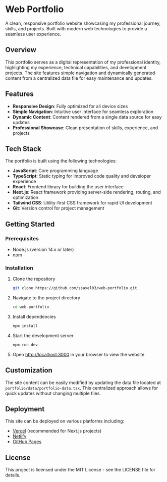 # Web Portfolio

A clean, responsive portfolio website showcasing my professional journey, skills, and projects. Built with modern web technologies to provide a seamless user experience.

## Overview

This portfolio serves as a digital representation of my professional identity, highlighting my experience, technical capabilities, and development projects. The site features simple navigation and dynamically generated content from a centralized data file for easy maintenance and updates.

## Features

- **Responsive Design**: Fully optimized for all device sizes
- **Simple Navigation**: Intuitive user interface for seamless exploration
- **Dynamic Content**: Content rendered from a single data source for easy updates
- **Professional Showcase**: Clean presentation of skills, experience, and projects

## Tech Stack

The portfolio is built using the following technologies:

- **JavaScript**: Core programming language
- **TypeScript**: Static typing for improved code quality and developer experience
- **React**: Frontend library for building the user interface
- **Next.js**: React framework providing server-side rendering, routing, and optimization
- **Tailwind CSS**: Utility-first CSS framework for rapid UI development
- **Git**: Version control for project management

## Getting Started

### Prerequisites

- Node.js (version 14.x or later)
- npm

### Installation

1. Clone the repository
   ```bash
   git clone https://github.com/ssaxel03/web-portfolio.git
   ```

2. Navigate to the project directory
   ```bash
   cd web-portfolio
   ```

3. Install dependencies
   ```bash
   npm install
   ```

4. Start the development server
   ```bash
   npm run dev
   ```

5. Open [http://localhost:3000](http://localhost:3000) in your browser to view the website

## Customization

The site content can be easily modified by updating the data file located at `portfolio/data/portfolio-data.tsx`. This centralized approach allows for quick updates without changing multiple files.

## Deployment

This site can be deployed on various platforms including:

- [Vercel](https://vercel.com/) (recommended for Next.js projects)
- [Netlify](https://www.netlify.com/)
- [GitHub Pages](https://pages.github.com/)

## License

This project is licensed under the MIT License - see the LICENSE file for details.
